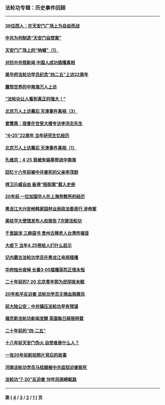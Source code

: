 ### 法轮功专辑：历史事件回顾
---
#### [36位西人：在天安门广场上为自由而战](../../pages/nf5793/n13390029.md?06160430) 
#### [中共为何制造“天安门自焚案”](../../pages/nf5793/n13183270.md?06160430) 
#### [天安门广场上的“呐喊”（1）](../../pages/nf5793/n13105277.md?06160430) 
#### [对抗中共假新闻 中国人成功插播真相](../../pages/nf5793/n12910618.md?06160430) 
#### [美华府法轮功学员纪念“四二五”上访22周年](../../pages/nf5793/n12904445.md?06160430) 
#### [震惊世界的中南海万人上访](../../pages/nf5793/n12903976.md?06160430) 
#### [“法轮功让人看到真正的强大！”](../../pages/nf5793/n12903195.md?06160430) 
#### [北京万人上访幕后 天津事件真相（3）](../../pages/nf5793/n12902807.md?06160430) 
#### [曾慧燕：我曾在世贸大楼专访李洪志先生](../../pages/nf5793/n12898729.md?06160430) 
#### [“4•25”22周年 当年研究生忆经历](../../pages/nf5793/n12894152.md?06160430) 
#### [北京万人上访幕后 天津事件真相（1）](../../pages/nf5793/n12885174.md?06160430) 
#### [孔维京：4·25 我被朱镕基带进中南海](../../pages/nf5793/n12864987.md?06160430) 
#### [回忆十六年前被中共害死的父亲李茂勋](../../pages/nf5793/n12880270.md?06160430) 
#### [捍卫示威自由 香港“阻街案”载入史册](../../pages/nf5793/n12811245.md?06160430) 
#### [20年前 一位加国华人在上海劳教所的经历](../../pages/nf5793/n12707932.md?06160430) 
#### [黑龙江大兴安岭韩家园林业局政法委恶行 涉命案](../../pages/nf5793/n12622815.md?06160430) 
#### [美驻华大使馆发布人权报告 7次提法轮功](../../pages/nf5793/n12520541.md?06160430) 
#### [千里跋涉 三麻袋书 贵州古稀老人台湾传福音](../../pages/nf5793/n12198750.md?06160430) 
#### [大疫下 当年4.25带给人们什么启示](../../pages/nf5793/n12058565.md?06160430) 
#### [记内蒙古法轮功学员在黑龙江电视插播](../../pages/nf5793/n11699194.md?06160430) 
#### [华府烛光夜悼 长春3·05插播英烈正信永恒](../../pages/nf5793/n11397432.md?06160430) 
#### [二十年前的7·20 北京青年郭为民彻夜未眠](../../pages/nf5793/n11354195.md?06160430) 
#### [20年和平反迫害 法轮功学员无惧血雨腥风](../../pages/nf5793/n11348279.md?06160430) 
#### [前大陆公安：中共镇压法轮功早有预谋](../../pages/nf5793/n11352168.md?06160430) 
#### [福克斯法轮功新闻发酵  英国每日邮报转载](../../pages/nf5793/n11285952.md?06160430) 
#### [二十年前的“四·二五”](../../pages/nf5793/n11207639.md?06160430) 
#### [十八年前天安门伪火 自焚者是什么人？](../../pages/nf5793/n10996556.md?06160430) 
#### [一张20年前航拍照片背后的故事](../../pages/nf5793/n10693797.md?06160430) 
#### [河南法轮功学员马桂娥被中共监狱迫害致死](../../pages/nf5793/n10684974.md?06160430) 
#### [法轮功“7‧20”反迫害 19年风雨崎岖路](../../pages/nf5793/n10570834.md?06160430) 

---
#### 第 [ [4](./4.md?06160430) / [3](./3.md?06160430) / [2](./2.md?06160430) / [1](./1.md?06160430) ] 页
